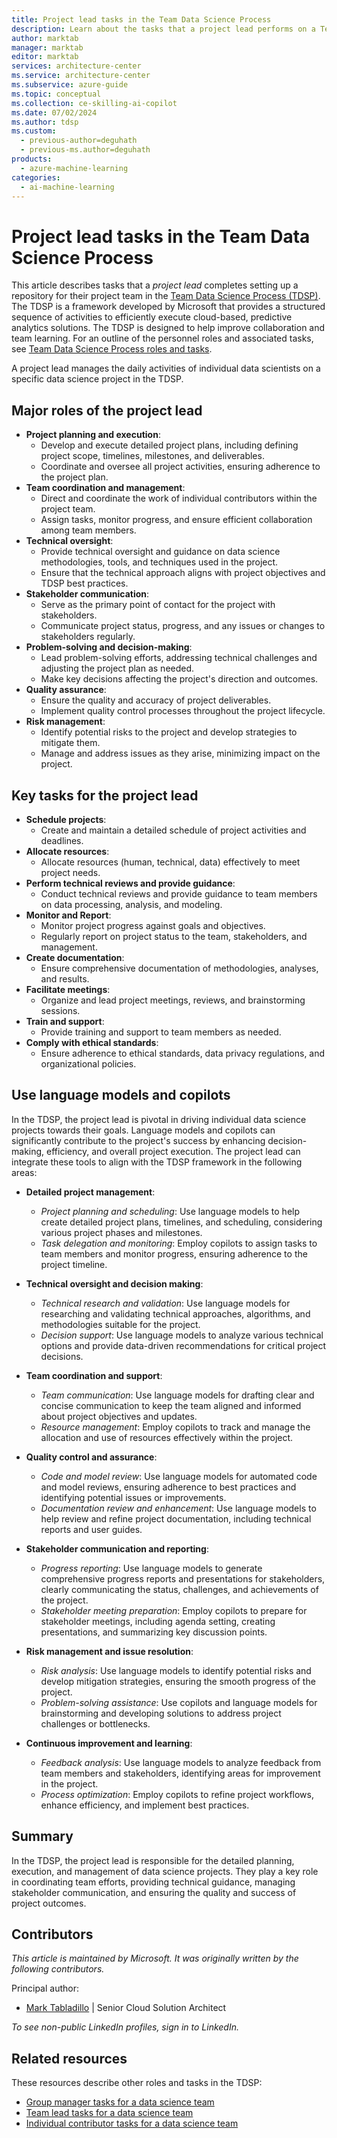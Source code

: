 ```yaml
---
title: Project lead tasks in the Team Data Science Process
description: Learn about the tasks that a project lead performs on a Team Data Science Process team, including how they can incorporate language models and copilots.
author: marktab
manager: marktab
editor: marktab
services: architecture-center
ms.service: architecture-center
ms.subservice: azure-guide
ms.topic: conceptual
ms.collection: ce-skilling-ai-copilot
ms.date: 07/02/2024
ms.author: tdsp
ms.custom:
  - previous-author=deguhath
  - previous-ms.author=deguhath
products:
  - azure-machine-learning
categories:
  - ai-machine-learning
---
```


# Project lead tasks in the Team Data Science Process

This article describes tasks that a *project lead* completes setting up a repository for their project team in the [Team Data Science Process (TDSP)](overview.yml). The TDSP is a framework developed by Microsoft that provides a structured sequence of activities to efficiently execute cloud-based, predictive analytics solutions. The TDSP is designed to help improve collaboration and team learning. For an outline of the personnel roles and associated tasks, see [Team Data Science Process roles and tasks](roles-tasks.md).

A project lead manages the daily activities of individual data scientists on a specific data science project in the TDSP. 

## Major roles of the project lead

-  **Project planning and execution**:
    -   Develop and execute detailed project plans, including defining project scope, timelines, milestones, and deliverables.
    -   Coordinate and oversee all project activities, ensuring adherence to the project plan.
-  **Team coordination and management**:
    -   Direct and coordinate the work of individual contributors within the project team.
    -   Assign tasks, monitor progress, and ensure efficient collaboration among team members.
-  **Technical oversight**:
    -   Provide technical oversight and guidance on data science methodologies, tools, and techniques used in the project.
    -   Ensure that the technical approach aligns with project objectives and TDSP best practices.
-  **Stakeholder communication**:
    -   Serve as the primary point of contact for the project with stakeholders.
    -   Communicate project status, progress, and any issues or changes to stakeholders regularly.
-  **Problem-solving and decision-making**:
    -   Lead problem-solving efforts, addressing technical challenges and adjusting the project plan as needed.
    -   Make key decisions affecting the project's direction and outcomes.
-  **Quality assurance**:
    -   Ensure the quality and accuracy of project deliverables.
    -   Implement quality control processes throughout the project lifecycle.
-  **Risk management**:
    -   Identify potential risks to the project and develop strategies to mitigate them.
    -   Manage and address issues as they arise, minimizing impact on the project.

## Key tasks for the project lead

-   **Schedule projects**:
    -   Create and maintain a detailed schedule of project activities and deadlines.
-   **Allocate resources**:
    -   Allocate resources (human, technical, data) effectively to meet project needs.
-   **Perform technical reviews and provide guidance**:
    -   Conduct technical reviews and provide guidance to team members on data processing, analysis, and modeling.
-   **Monitor and Report**:
    -   Monitor project progress against goals and objectives.
    -   Regularly report on project status to the team, stakeholders, and management.
-   **Create documentation**:
    -   Ensure comprehensive documentation of methodologies, analyses, and results.
-   **Facilitate meetings**:
    -   Organize and lead project meetings, reviews, and brainstorming sessions.
-   **Train and support**:
    -   Provide training and support to team members as needed.
-   **Comply with ethical standards**:
    -   Ensure adherence to ethical standards, data privacy regulations, and organizational policies.
   
## Use language models and copilots

In the TDSP, the project lead is pivotal in driving individual data science projects towards their goals. Language models and copilots can significantly contribute to the project's success by enhancing decision-making, efficiency, and overall project execution. The project lead can integrate these tools to align with the TDSP framework in the following areas:

- **Detailed project management**:

  -   *Project planning and scheduling*: Use language models to help create detailed project plans, timelines, and scheduling, considering various project phases and milestones.
  -   *Task delegation and monitoring*: Employ copilots to assign tasks to team members and monitor progress, ensuring adherence to the project timeline.

- **Technical oversight and decision making**:

  -   *Technical research and validation*: Use language models for researching and validating technical approaches, algorithms, and methodologies suitable for the project.
  -   *Decision support*: Use language models to analyze various technical options and provide data-driven recommendations for critical project decisions.

- **Team coordination and support**:

  -   *Team communication*: Use language models for drafting clear and concise communication to keep the team aligned and informed about project objectives and updates.
  -   *Resource management*: Employ copilots to track and manage the allocation and use of resources effectively within the project.

- **Quality control and assurance**:

  -   *Code and model review*: Use language models for automated code and model reviews, ensuring adherence to best practices and identifying potential issues or improvements.
  -   *Documentation review and enhancement*: Use language models to help review and refine project documentation, including technical reports and user guides.

- **Stakeholder communication and reporting**:

  -   *Progress reporting*: Use language models to generate comprehensive progress reports and presentations for stakeholders, clearly communicating the status, challenges, and achievements of the project.
  -   *Stakeholder meeting preparation*: Employ copilots to prepare for stakeholder meetings, including agenda setting, creating presentations, and summarizing key discussion points.

- **Risk management and issue resolution**:

  -   *Risk analysis*: Use language models to identify potential risks and develop mitigation strategies, ensuring the smooth progress of the project.
  -   *Problem-solving assistance*: Use copilots and language models for brainstorming and developing solutions to address project challenges or bottlenecks.

- **Continuous improvement and learning**:

  -   *Feedback analysis*: Use language models to analyze feedback from team members and stakeholders, identifying areas for improvement in the project.
  -   *Process optimization*: Employ copilots to refine project workflows, enhance efficiency, and implement best practices.

## Summary

In the TDSP, the project lead is responsible for the detailed planning, execution, and management of data science projects. They play a key role in coordinating team efforts, providing technical guidance, managing stakeholder communication, and ensuring the quality and success of project outcomes.

## Contributors

*This article is maintained by Microsoft. It was originally written by the following contributors.* 

Principal author:

 - [Mark Tabladillo](https://www.linkedin.com/in/marktab/) | Senior Cloud Solution Architect

*To see non-public LinkedIn profiles, sign in to LinkedIn.*

## Related resources

These resources describe other roles and tasks in the TDSP:

- [Group manager tasks for a data science team](group-manager-tasks.md)
- [Team lead tasks for a data science team](team-lead-tasks.md)
- [Individual contributor tasks for a data science team](project-ic-tasks.md)
